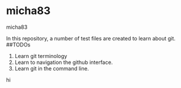 # micha83
micha83

In this repository, a number of test files are created to learn about git.
##TODOs
1. Learn git terminology
2. Learn to navigation the github interface.
3. Learn git in the command line.



hi
